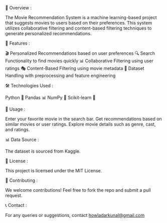 📌 Overview :

The Movie Recommendation System is a machine learning-based project that suggests movies to users based on their preferences. This system utilizes collaborative filtering and content-based filtering techniques to generate personalized recommendations.

🚀 Features :

🎬 Personalized Recommendations based on user preferences
🔍 Search Functionality to find movies quickly
📊 Collaborative Filtering using user ratings
🎭 Content-Based Filtering using movie metadata
💾 Dataset Handling with preprocessing and feature engineering

🛠️ Technologies Used :

Python 🐍
Pandas 📊
NumPy 🔢
Scikit-learn 🤖

🎯 Usage :

Enter your favorite movie in the search bar.
Get recommendations based on similar movies or user ratings.
Explore movie details such as genre, cast, and ratings.

📊 Data Source :

The dataset is sourced from Kaggle.

📜 License :

This project is licensed under the MIT License.

🤝 Contributing :

We welcome contributions! Feel free to fork the repo and submit a pull request.

📞 Contact :

For any queries or suggestions, contact howladarkunal@gmail.com
